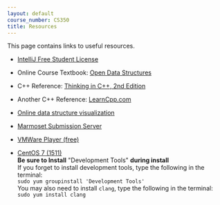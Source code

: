```yaml
---
layout: default
course_number: CS350
title: Resources
---
```


This page contains links to useful resources.

 - [IntelliJ Free Student License](https://www.jetbrains.com/student/)

 - Online Course Textbook: [Open Data Structures](http://opendatastructures.org)
 
 - C++ Reference: [Thinking in C++, 2nd Edition](http://www.mindview.net/Books/TICPP/ThinkingInCPP2e.html)

 - Another C++ Reference: [LearnCpp.com](http://www.learncpp.com)
 
 - [Online data structure visualization](http://www.cs.usfca.edu/~galles/visualization/Algorithms.html)
   
 - [Marmoset Submission Server](https://cs.ycp.edu/marmoset/)
 
 - [VMWare Player (free)](https://my.vmware.com/web/vmware/free#desktop_end_user_computing/vmware_workstation_player/12_0)
 
 - [CentOS 7 (1511)](http://archive.kernel.org/centos-vault/7.2.1511/isos/x86_64/CentOS-7-x86_64-DVD-1511.iso) 
 <br>**Be sure to Install** "Development Tools" **during install**
 <br>If you forget to install development tools, type the following in the terminal:
 <br>```sudo yum groupinstall 'Development Tools'```
 <br> You may also need to install ```clang```, type the following in the terminal:
 <br>```sudo yum install clang```